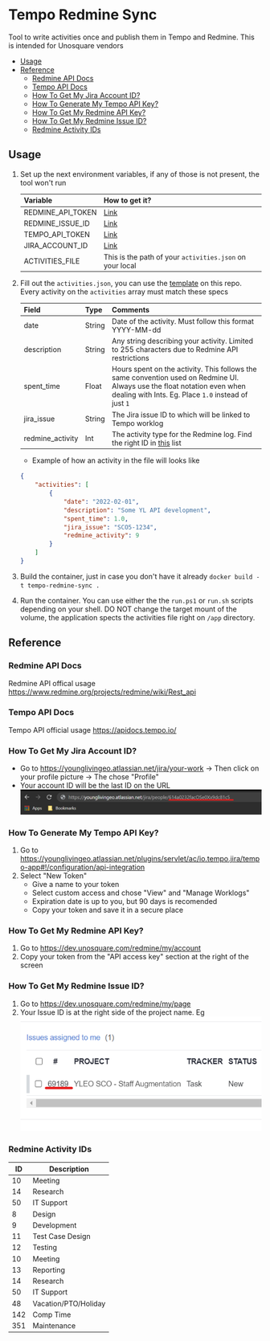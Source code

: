 # Tempo Redmine Sync
Tool to write activities once and publish them in Tempo and Redmine. This is intended for Unosquare vendors

* [Usage](#usage)
* [Reference](#reference)
    * [Redmine API Docs](#redmine-api-docs)
    * [Tempo API Docs](#tempo-api-docs)
    * [How To Get My Jira Account ID?](#how-to-get-my-jira-account-id)
    * [How To Generate My Tempo API Key?](#how-to-generate-my-tempo-api-key)
    * [How To Get My Redmine API Key?](#how-to-get-my-redmine-api-key)
    * [How To Get My Redmine Issue ID?](#how-to-get-my-redmine-issue-id)
    * [Redmine Activity IDs](#redmine-activity-ids)

## Usage

1. Set up the next environment variables, if any of those is not present, the tool won't run

    | Variable          | How to get it?                                           |
    | ------------------|----------------------------------------------------------|
    | REDMINE_API_TOKEN | [Link](#how-to-get-my-redmine-api-key)                   |
    | REDMINE_ISSUE_ID  | [Link](#how-to-get-my-redmine-issue-id)                  |
    | TEMPO_API_TOKEN   | [Link](#how-to-generate-my-tempo-api-key)                |
    | JIRA_ACCOUNT_ID   | [Link](#how-to-get-my-jira-account-id)                   |
    | ACTIVITIES_FILE   | This is the path of your `activities.json` on your local |

2. Fill out the `activities.json`, you can use the [template](./docs/activities.json) on this repo. Every activity on the `activities` array must match these specs

    | Field            | Type   | Comments                        |
    | -----------------|--------|---------------------------------|
    | date             | String | Date of the activity. Must follow this format YYYY-MM-dd |
    | description      | String | Any string describing your activity. Limited to 255 characters due to Redmine API restrictions |
    | spent_time       | Float  | Hours spent on the activity. This follows the same convention used on Redmine UI. Always use the float notation even when dealing with Ints. Eg. Place `1.0` instead of just `1` |
    | jira_issue       | String | The Jira issue ID to which will be linked to Tempo worklog |
    | redmine_activity | Int    | The activity type for the Redmine log. Find the right ID in [this](#redmine-activity-ids) list |

    * Example of how an activity in the file will looks like

    ```json
    {
        "activities": [
            {
                "date": "2022-02-01",
                "description": "Some YL API development",
                "spent_time": 1.0,
                "jira_issue": "SCO5-1234",
                "redmine_activity": 9
            }
        ]
    }
    ```
    
3. Build the container, just in case you don't have it already
    `docker build -t tempo-redmine-sync .`

4. Run the container. You can use either the the `run.ps1` or `run.sh` scripts depending on your shell. DO NOT change the target mount of the volume, the application spects the activities file right on `/app` directory.

## Reference

### Redmine API Docs
Redmine API offical usage https://www.redmine.org/projects/redmine/wiki/Rest_api

### Tempo API Docs
Tempo API official usage https://apidocs.tempo.io/

### How To Get My Jira Account ID?
- Go to https://younglivingeo.atlassian.net/jira/your-work -> Then click on your profile picture -> The chose "Profile"
- Your account ID will be the last ID on the URL
    <img src="./docs/account-id.png">

### How To Generate My Tempo API Key?
1. Go to https://younglivingeo.atlassian.net/plugins/servlet/ac/io.tempo.jira/tempo-app#!/configuration/api-integration
2. Select "New Token"
    - Give a name to your token
    - Select custom access and chose "View" and "Manage Worklogs"
    - Expiration date is up to you, but 90 days is recomended
    - Copy your token and save it in a secure place

### How To Get My Redmine API Key?
1. Go to https://dev.unosquare.com/redmine/my/account
2. Copy your token from the "API access key" section at the right of the screen

### How To Get My Redmine Issue ID?
1. Go to https://dev.unosquare.com/redmine/my/page
2. Your Issue ID is  at the right side of the project name. Eg
    <img src="./docs/issue-id.png">

### Redmine Activity IDs

| ID | Description |
| ----|------------|
| 10  | Meeting |
| 14  | Research |
| 50  | IT Support |
| 8   | Design |
| 9   | Development |
| 11  | Test Case Design |
| 12  | Testing |
| 10  | Meeting |
| 13  | Reporting |
| 14  | Research |
| 50  | IT Support |
| 48  | Vacation/PTO/Holiday |
| 142 | Comp Time |
| 351 | Maintenance |
